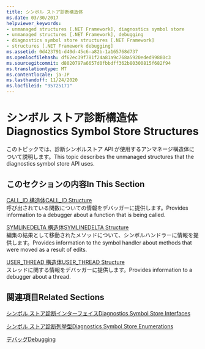 ```yaml
---
title: シンボル ストア診断構造体
ms.date: 03/30/2017
helpviewer_keywords:
- unmanaged structures [.NET Framework], diagnostics symbol store
- unmanaged structures [.NET Framework], debugging
- diagnostics symbol store structures [.NET Framework]
- structures [.NET Framework debugging]
ms.assetid: 0d423791-d40d-45c6-a82b-1a165768d737
ms.openlocfilehash: df62ec39f781f24a81a9c768a5920eded99880c3
ms.sourcegitcommit: d8020797a6657d0fbbdff362b80300815f682f94
ms.translationtype: MT
ms.contentlocale: ja-JP
ms.lasthandoff: 11/24/2020
ms.locfileid: "95725171"
---
```

# <a name="diagnostics-symbol-store-structures"></a><span data-ttu-id="8467f-102">シンボル ストア診断構造体</span><span class="sxs-lookup"><span data-stu-id="8467f-102">Diagnostics Symbol Store Structures</span></span>

<span data-ttu-id="8467f-103">このトピックでは、診断シンボルストア API が使用するアンマネージ構造体について説明します。</span><span class="sxs-lookup"><span data-stu-id="8467f-103">This topic describes the unmanaged structures that the diagnostics symbol store API uses.</span></span>  
  
## <a name="in-this-section"></a><span data-ttu-id="8467f-104">このセクションの内容</span><span class="sxs-lookup"><span data-stu-id="8467f-104">In This Section</span></span>  

 [<span data-ttu-id="8467f-105">CALL_ID 構造体</span><span class="sxs-lookup"><span data-stu-id="8467f-105">CALL_ID Structure</span></span>](call-id-structure.md)  
 <span data-ttu-id="8467f-106">呼び出されている関数についての情報をデバッガーに提供します。</span><span class="sxs-lookup"><span data-stu-id="8467f-106">Provides information to a debugger about a function that is being called.</span></span>  
  
 [<span data-ttu-id="8467f-107">SYMLINEDELTA 構造体</span><span class="sxs-lookup"><span data-stu-id="8467f-107">SYMLINEDELTA Structure</span></span>](symlinedelta-structure.md)  
 <span data-ttu-id="8467f-108">編集の結果として移動されたメソッドについて、シンボルハンドラーに情報を提供します。</span><span class="sxs-lookup"><span data-stu-id="8467f-108">Provides information to the symbol handler about methods that were moved as a result of edits.</span></span>  
  
 [<span data-ttu-id="8467f-109">USER_THREAD 構造体</span><span class="sxs-lookup"><span data-stu-id="8467f-109">USER_THREAD Structure</span></span>](user-thread-structure.md)  
 <span data-ttu-id="8467f-110">スレッドに関する情報をデバッガーに提供します。</span><span class="sxs-lookup"><span data-stu-id="8467f-110">Provides information to a debugger about a thread.</span></span>  
  
## <a name="related-sections"></a><span data-ttu-id="8467f-111">関連項目</span><span class="sxs-lookup"><span data-stu-id="8467f-111">Related Sections</span></span>  

 [<span data-ttu-id="8467f-112">シンボル ストア診断インターフェイス</span><span class="sxs-lookup"><span data-stu-id="8467f-112">Diagnostics Symbol Store Interfaces</span></span>](diagnostics-symbol-store-interfaces.md)  
  
 [<span data-ttu-id="8467f-113">シンボル ストア診断列挙型</span><span class="sxs-lookup"><span data-stu-id="8467f-113">Diagnostics Symbol Store Enumerations</span></span>](diagnostics-symbol-store-enumerations.md)  
  
 [<span data-ttu-id="8467f-114">デバッグ</span><span class="sxs-lookup"><span data-stu-id="8467f-114">Debugging</span></span>](../debugging/index.md)
